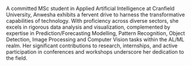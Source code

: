 A committed MSc student in Applied Artificial Intelligence at Cranfield University, Anwesha exhibits a fervent drive to harness the
transformative capabilities of technology. With proficiency across diverse sectors, she excels in rigorous data analysis and
visualization, complemented by expertise in Prediction/Forecasting Modelling, Pattern Recognition, Object Detection, Image
Processing and Computer Vision tasks within the AL/ML realm. Her significant contributions to research, internships, and active
participation in conferences and workshops underscore her dedication to the field.

